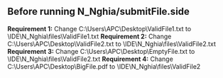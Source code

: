 ## Before running N_Nghia/submitFile.side
**Requirement 1:**  Change C:\Users\APC\Desktop\ValidFile1.txt to <this project path in your machine>\IDE\N_Nghia\files\ValidFile1.txt
**Requirement 2:**  Change C:\Users\APC\Desktop\ValidFile2.txt to <this project path in your machine>\IDE\N_Nghia\files\ValidFile2.txt
**Requirement 3:**  Change C:\Users\APC\Desktop\EmptyFile.txt to <this project path in your machine>\IDE\N_Nghia\files\ValidFile2.txt
**Requirement 4:**  Change C:\Users\APC\Desktop\BigFile.pdf to <this project path in your machine>\IDE\N_Nghia\files\ValidFile2